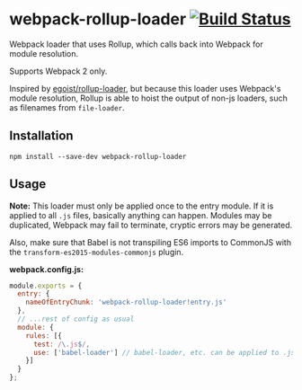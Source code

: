 # webpack-rollup-loader [![Build Status](https://travis-ci.org/erikdesjardins/webpack-rollup-loader.svg?branch=master)](https://travis-ci.org/erikdesjardins/webpack-rollup-loader)

Webpack loader that uses Rollup, which calls back into Webpack for module resolution.

Supports Webpack 2 only.

Inspired by [egoist/rollup-loader](https://github.com/egoist/rollup-loader), but because this loader uses Webpack's module resolution, Rollup is able to hoist the output of non-js loaders, such as filenames from `file-loader`.

## Installation
  
`npm install --save-dev webpack-rollup-loader`

## Usage

**Note:** This loader must only be applied once to the entry module. If it is applied to all `.js` files, basically anything can happen. Modules may be duplicated, Webpack may fail to terminate, cryptic errors may be generated.

Also, make sure that Babel is not transpiling ES6 imports to CommonJS with the `transform-es2015-modules-commonjs` plugin.

**webpack.config.js:**

```js
module.exports = {
  entry: {
    nameOfEntryChunk: 'webpack-rollup-loader!entry.js'
  },
  // ...rest of config as usual
  module: {
    rules: [{
      test: /\.js$/,
      use: ['babel-loader'] // babel-loader, etc. can be applied to .js files as usual
    }]
  }
};
```
